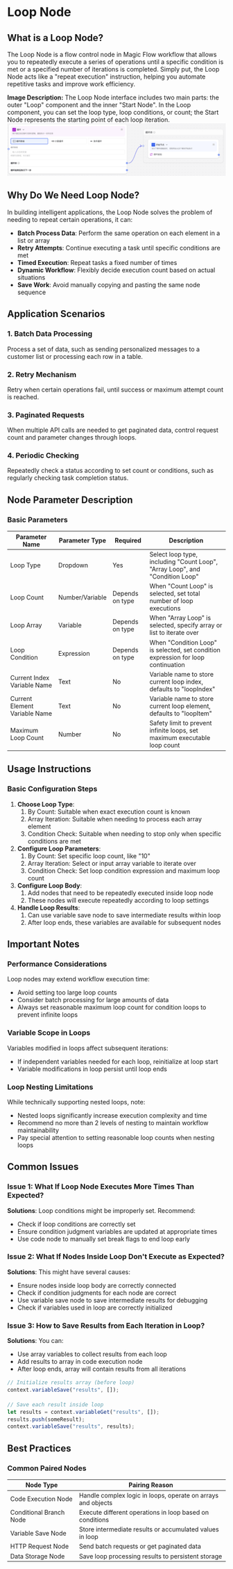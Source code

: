 # Loop Node

## What is a Loop Node?
The Loop Node is a flow control node in Magic Flow workflow that allows you to repeatedly execute a series of operations until a specific condition is met or a specified number of iterations is completed. Simply put, the Loop Node acts like a "repeat execution" instruction, helping you automate repetitive tasks and improve work efficiency.

**Image Description:**
The Loop Node interface includes two main parts: the outer "Loop" component and the inner "Start Node". In the Loop component, you can set the loop type, loop conditions, or count; the Start Node represents the starting point of each loop iteration.
![Loop Node](/static/img/Loop.png)

## Why Do We Need Loop Node?
In building intelligent applications, the Loop Node solves the problem of needing to repeat certain operations, it can:
- **Batch Process Data**: Perform the same operation on each element in a list or array
- **Retry Attempts**: Continue executing a task until specific conditions are met
- **Timed Execution**: Repeat tasks a fixed number of times
- **Dynamic Workflow**: Flexibly decide execution count based on actual situations
- **Save Work**: Avoid manually copying and pasting the same node sequence

## Application Scenarios
### 1. Batch Data Processing
Process a set of data, such as sending personalized messages to a customer list or processing each row in a table.

### 2. Retry Mechanism
Retry when certain operations fail, until success or maximum attempt count is reached.

### 3. Paginated Requests
When multiple API calls are needed to get paginated data, control request count and parameter changes through loops.

### 4. Periodic Checking
Repeatedly check a status according to set count or conditions, such as regularly checking task completion status.

## Node Parameter Description
### Basic Parameters
|Parameter Name|Parameter Type|Required|Description|
|---|---|---|---|
|Loop Type|Dropdown|Yes|Select loop type, including "Count Loop", "Array Loop", and "Condition Loop"|
|Loop Count|Number/Variable|Depends on type|When "Count Loop" is selected, set total number of loop executions|
|Loop Array|Variable|Depends on type|When "Array Loop" is selected, specify array or list to iterate over|
|Loop Condition|Expression|Depends on type|When "Condition Loop" is selected, set condition expression for loop continuation|
|Current Index Variable Name|Text|No|Variable name to store current loop index, defaults to "loopIndex"|
|Current Element Variable Name|Text|No|Variable name to store current loop element, defaults to "loopItem"|
|Maximum Loop Count|Number|No|Safety limit to prevent infinite loops, set maximum executable loop count|

## Usage Instructions
### Basic Configuration Steps
1. **Choose Loop Type**:
    1. By Count: Suitable when exact execution count is known
    2. Array Iteration: Suitable when needing to process each array element
    3. Condition Check: Suitable when needing to stop only when specific conditions are met
2. **Configure Loop Parameters**:
    1. By Count: Set specific loop count, like "10"
    2. Array Iteration: Select or input array variable to iterate over
    3. Condition Check: Set loop condition expression and maximum loop count
3. **Configure Loop Body**:
    1. Add nodes that need to be repeatedly executed inside loop node
    2. These nodes will execute repeatedly according to loop settings
4. **Handle Loop Results**:
    1. Can use variable save node to save intermediate results within loop
    2. After loop ends, these variables are available for subsequent nodes

## Important Notes
### Performance Considerations
Loop nodes may extend workflow execution time:
- Avoid setting too large loop counts
- Consider batch processing for large amounts of data
- Always set reasonable maximum loop count for condition loops to prevent infinite loops

### Variable Scope in Loops
Variables modified in loops affect subsequent iterations:
- If independent variables needed for each loop, reinitialize at loop start
- Variable modifications in loop persist until loop ends

### Loop Nesting Limitations
While technically supporting nested loops, note:
- Nested loops significantly increase execution complexity and time
- Recommend no more than 2 levels of nesting to maintain workflow maintainability
- Pay special attention to setting reasonable loop counts when nesting loops

## Common Issues
### Issue 1: What If Loop Node Executes More Times Than Expected?
**Solutions**: Loop conditions might be improperly set. Recommend:
- Check if loop conditions are correctly set
- Ensure condition judgment variables are updated at appropriate times
- Use code node to manually set break flags to end loop early

### Issue 2: What If Nodes Inside Loop Don't Execute as Expected?
**Solutions**: This might have several causes:
- Ensure nodes inside loop body are correctly connected
- Check if condition judgments for each node are correct
- Use variable save node to save intermediate results for debugging
- Check if variables used in loop are correctly initialized

### Issue 3: How to Save Results from Each Iteration in Loop?
**Solutions**: You can:
- Use array variables to collect results from each loop
- Add results to array in code execution node
- After loop ends, array will contain results from all iterations
```javascript
// Initialize results array (before loop)
context.variableSave("results", []);

// Save each result inside loop
let results = context.variableGet("results", []);
results.push(someResult);
context.variableSave("results", results);
```

## Best Practices
### Common Paired Nodes
|Node Type|Pairing Reason|
|---|---|
|Code Execution Node|Handle complex logic in loops, operate on arrays and objects|
|Conditional Branch Node|Execute different operations in loop based on conditions|
|Variable Save Node|Store intermediate results or accumulated values in loop|
|HTTP Request Node|Send batch requests or get paginated data|
|Data Storage Node|Save loop processing results to persistent storage| 